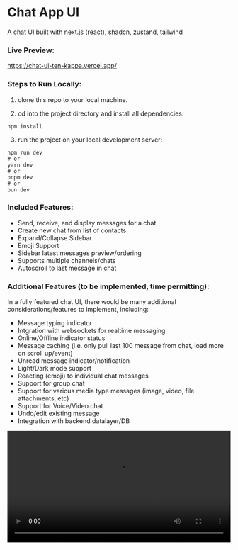 # Chat App UI
A chat UI built with next.js (react), shadcn, zustand, tailwind

### Live Preview:
https://chat-ui-ten-kappa.vercel.app/

### Steps to Run Locally:
1. clone this repo to your local machine.

2. cd into the project directory and install all dependencies:
```
npm install
```

3. run the project on your local development server:

```
npm run dev
# or
yarn dev
# or
pnpm dev
# or
bun dev
```

### Included Features:
- Send, receive, and display messages for a chat
- Create new chat from list of contacts
- Expand/Collapse Sidebar
- Emoji Support
- Sidebar latest messages preview/ordering
- Supports multiple channels/chats
- Autoscroll to last message in chat

### Additional Features (to be implemented, time permitting):
In a fully featured chat UI, there would be many additional considerations/features to implement, including:

- Message typing indicator
- Intgration with websockets for realtime messaging
- Online/Offline indicator status
- Message caching (i.e. only pull last 100 message from chat, load more on scroll up/event)
- Unread message indicator/notification
- Light/Dark mode support
- Reacting (emoji) to individual chat messages
- Support for group chat
- Support for various media type messages (image, video, file attachments, etc)
- Support for Voice/Video chat
- Undo/edit existing message
- Integration with backend datalayer/DB

<video src="https://github.com/mrkchoi/chat_ui/assets/40152546/1946d427-f36e-4a23-b354-4608e83da1e2" width="100%">
